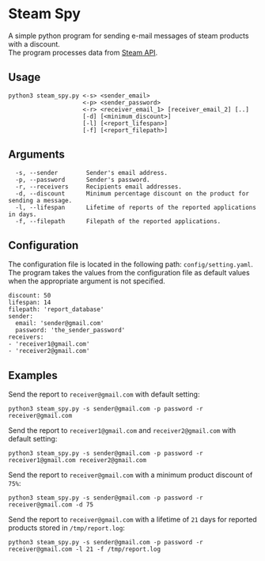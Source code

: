 # Steam Spy
A simple python program for sending e-mail messages of steam products with a discount.  
The program processes data from [Steam API](https://store.steampowered.com/api/featuredcategories).

## Usage
````
python3 steam_spy.py <-s> <sender_email>
                     <-p> <sender_password>
                     <-r> <receiver_email_1> [receiver_email_2] [..]
                     [-d] [<minimum_discount>]
                     [-l] [<report_lifespan>]
                     [-f] [<report_filepath>]
````
## Arguments
````
  -s, --sender        Sender's email address.
  -p, --password      Sender's password.
  -r, --receivers     Recipients email addresses.
  -d, --discount      Minimum percentage discount on the product for sending a message.
  -l, --lifespan      Lifetime of reports of the reported applications in days.
  -f, --filepath      Filepath of the reported applications.
````
## Configuration
The configuration file is located in the following path: `config/setting.yaml`.
The program takes the values from the configuration file as default values when the appropriate argument is not specified.
````
discount: 50
lifespan: 14
filepath: 'report_database'
sender:
  email: 'sender@gmail.com'
  password: 'the_sender_password'
receivers:
- 'receiver1@gmail.com'
- 'receiver2@gmail.com'
````
## Examples
Send the report to `receiver@gmail.com` with default setting:  
````
python3 steam_spy.py -s sender@gmail.com -p password -r receiver@gmail.com
````
Send the report to `receiver1@gmail.com` and `receiver2@gmail.com` with default setting:  
````
python3 steam_spy.py -s sender@gmail.com -p password -r receiver1@gmail.com receiver2@gmail.com
````
Send the report to `receiver@gmail.com` with a minimum product discount of `75%`:  
````
python3 steam_spy.py -s sender@gmail.com -p password -r receiver@gmail.com -d 75
````
Send the report to `receiver@gmail.com` with a lifetime of `21` days for reported products stored in `/tmp/report.log`:  
````
python3 steam_spy.py -s sender@gmail.com -p password -r receiver@gmail.com -l 21 -f /tmp/report.log
````
